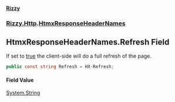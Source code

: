 #### [Rizzy](index.md 'index')
### [Rizzy.Http](Rizzy.Http.md 'Rizzy.Http').[HtmxResponseHeaderNames](Rizzy.Http.HtmxResponseHeaderNames.md 'Rizzy.Http.HtmxResponseHeaderNames')

## HtmxResponseHeaderNames.Refresh Field

If set to [true](https://docs.microsoft.com/en-us/dotnet/csharp/language-reference/builtin-types/bool 'https://docs.microsoft.com/en-us/dotnet/csharp/language-reference/builtin-types/bool') the client-side will do a full refresh of the page.

```csharp
public const string Refresh = HX-Refresh;
```

#### Field Value
[System.String](https://docs.microsoft.com/en-us/dotnet/api/System.String 'System.String')